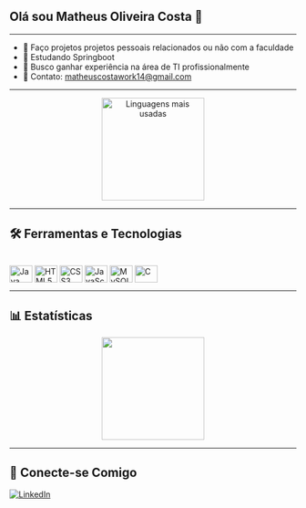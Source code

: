 ## Olá sou Matheus Oliveira Costa 👋

---
- 🔭 Faço projetos projetos pessoais relacionados ou não com a faculdade
- 🌱 Estudando Springboot
- 👯 Busco ganhar experiência na área de TI profissionalmente
- 💬 Contato: matheuscostawork14@gmail.com

---
<p align="center">
  <a href="https://github.com/MatheusOliveiraCosta">
    <img height="180em" src="https://github-readme-stats.vercel.app/api?username=MatheusOliveiraCosta&show_icons=true&theme=dracula&include_all_commits=true&count_private=true" alt="Linguagens mais usadas"/>
  </a>
</p>

---
## 🛠️ Ferramentas e Tecnologias

<div style="display: inline_block"><br>
  <img align="center" alt="Java" height="30" width="40" src="https://cdn.jsdelivr.net/gh/devicons/devicon/icons/java/java-original.svg">
  <img align="center" alt="HTML5" height="30" width="40" src="https://cdn.jsdelivr.net/gh/devicons/devicon/icons/html5/html5-original.svg">
  <img align="center" alt="CSS3" height="30" width="40" src="https://cdn.jsdelivr.net/gh/devicons/devicon/icons/css3/css3-original.svg">
  <img align="center" alt="JavaScript" height="30" width="40" src="https://cdn.jsdelivr.net/gh/devicons/devicon/icons/javascript/javascript-original.svg">
  <img align="center" alt="MySQL" height="30" width="40" src="https://cdn.jsdelivr.net/gh/devicons/devicon/icons/mysql/mysql-original-wordmark.svg">
  <img align="center" alt="C" height="30" width="40" src="https://cdn.jsdelivr.net/gh/devicons/devicon/icons/c/c-original.svg">
</div>

---
## 📊 Estatísticas
<div align="center">
  <img height="180em" src="https://github-readme-stats.vercel.app/api?username=MatheusOliveiraCosta&show_icons=true&theme=dracula"/>
</div>

---
## 🔗 Conecte-se Comigo
<p align="left">
  <a href="https://www.linkedin.com/in/matheus-oliveira-costa-9b81352b0" target="_blank"><img src="https://img.shields.io/badge/LinkedIn-0A66C2?style=for-the-badge&logo=linkedin&logoColor=white" alt="LinkedIn"></a>
</p>

